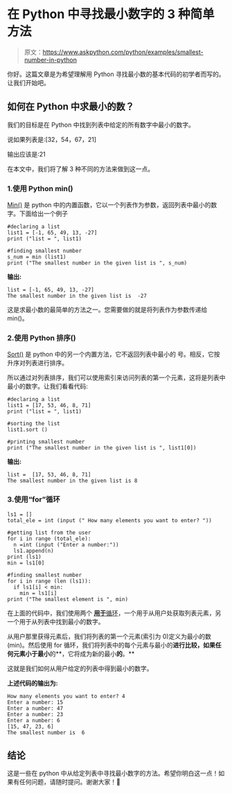 # 在 Python 中寻找最小数字的 3 种简单方法

> 原文：<https://www.askpython.com/python/examples/smallest-number-in-python>

你好。这篇文章是为希望理解用 Python 寻找最小数的基本代码的初学者而写的。让我们开始吧。

## 如何在 Python 中求最小的数？

我们的目标是在 Python 中找到列表中给定的所有数字中最小的数字。

说如果列表是:[32，54，67，21]

输出应该是:21

在本文中，我们将了解 3 种不同的方法来做到这一点。

### 1.使用 Python min()

[Min()](https://www.askpython.com/python/built-in-methods/python-min-method) 是 python 中的内置函数，它以一个列表作为参数，返回列表中最小的数字。下面给出一个例子

```
#declaring a list
list1 = [-1, 65, 49, 13, -27] 
print ("list = ", list1)

#finding smallest number
s_num = min (list1)
print ("The smallest number in the given list is ", s_num)

```

**输出:**

```
list = [-1, 65, 49, 13, -27]
The smallest number in the given list is  -27

```

这是求最小数的最简单的方法之一。您需要做的就是将列表作为参数传递给 min()。

### 2.使用 Python 排序()

[Sort()](https://www.askpython.com/python/list/python-sort-list) 是 python 中的另一个内置方法，它不返回列表中最小的 号。相反，它按升序对列表进行排序。

所以通过对列表排序，我们可以使用索引来访问列表的第一个元素，这将是列表中最小的数字。让我们看看代码:

```
#declaring a list
list1 = [17, 53, 46, 8, 71]
print ("list = ", list1)

#sorting the list
list1.sort ()

#printing smallest number
print ("The smallest number in the given list is ", list1[0])

```

**输出:**

```
list =  [17, 53, 46, 8, 71]
The smallest number in the given list is 8

```

### 3.使用“for”循环

```
ls1 = []
total_ele = int (input (" How many elements you want to enter? "))

#getting list from the user
for i in range (total_ele):
  n =int (input ("Enter a number:"))
  ls1.append(n)
print (ls1)
min = ls1[0]

#finding smallest number
for i in range (len (ls1)):
  if ls1[i] < min:
    min = ls1[i]
print ("The smallest element is ", min)

```

在上面的代码中，我们使用两个 [**用于**循环](https://www.askpython.com/python/python-loops-in-python)，一个用于从用户处获取列表元素，另一个用于从列表中找到最小的数字。

从用户那里获得元素后，我们将列表的第一个元素(索引为 0)定义为最小的数(min)。然后使用 for 循环，我们将列表中的每个元素与最小的**进行比较，如果任何元素小于最小**的**，它将成为新的最小**的**。**

这就是我们如何从用户给定的列表中得到最小的数字。

**上述代码的输出为:**

```
How many elements you want to enter? 4
Enter a number: 15
Enter a number: 47
Enter a number: 23
Enter a number: 6
[15, 47, 23, 6]
The smallest number is  6

```

## 结论

这是一些在 python 中从给定列表中寻找最小数字的方法。希望你明白这一点！如果有任何问题，请随时提问。谢谢大家！🙂